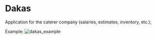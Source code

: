 # Dakas
Application for the caterer company (salaries, estimates, inventory, etc.);

Example:
![dakas_example](https://user-images.githubusercontent.com/34347865/45181821-31e00100-b228-11e8-9c22-2537a0c5c8aa.gif)
